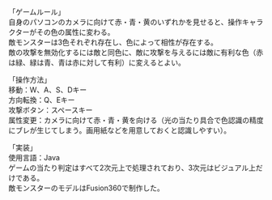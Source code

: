 「ゲームルール」  
自身のパソコンのカメラに向けて赤・青・黄のいずれかを見せると、操作キャラクターがその色の属性に変わる。  
敵モンスターは3色それぞれ存在し、色によって相性が存在する。  
敵の攻撃を無効化するには敵と同色に、敵に攻撃を与えるには敵に有利な色（赤は緑、緑は青、青は赤に対して有利）に変えるとよい。

「操作方法」  
移動：W、A、S、Dキー  
方向転換：Q、Eキー  
攻撃ボタン：スペースキー  
属性変更：カメラに向けて赤・青・黄を向ける（光の当たり具合で色認識の精度にブレが生じてしまう。画用紙などを用意しておくと認識しやすい）。

「実装」  
使用言語：Java  
ゲームの当たり判定はすべて2次元上で処理されており、3次元はビジュアル上だけである。  
敵モンスターのモデルはFusion360で制作した。

